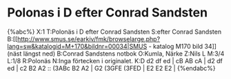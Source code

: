# Polonas i D efter Conrad Sandsten

{%abc%}
X:1
T:Polonäs i D efter Conrad Sandsten
S:efter Conrad Sandsten
B:[[http://www.smus.se/earkiv/fmk/browselarge.php?lang=sw&katalogid=M+170&bildnr=00034|SMUS - katalog M170 bild 34]] (näst längst ned)
B:Conrad Sandstens notbok
O:Kumla, Närke
Z:Nils L
M:3/4
L:1/8
R:Polonäs
N:Inga förtecken i originalet.
K:D
d2 df ed | cB AB cA | d2 df ed | c2 B2 A2 ::
(3ABc B2 A2 | G2 (3GFE (3FED | E2 E2 E2 | 
{%endabc%}
